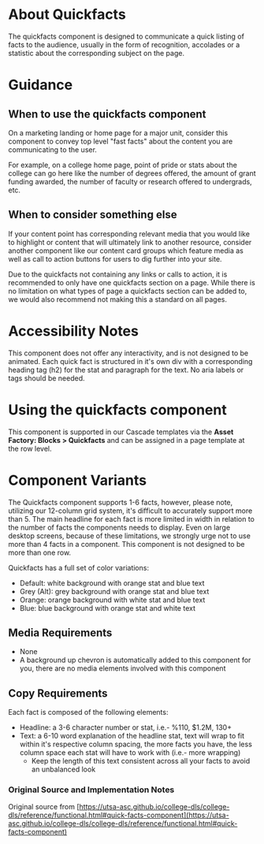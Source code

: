 # About Quickfacts

The quickfacts component is designed to communicate a quick listing of facts to the audience, usually in the form of recognition, accolades or a statistic about the corresponding subject on the page. 

# Guidance

## When to use the quickfacts component

On a marketing landing or home page for a major unit, consider this component to convey top level "fast facts" about the content you are communicating to the user.  

For example, on a college home page, point of pride or stats about the college can go here like the number of degrees offered, the amount of grant funding awarded, the number of faculty or research offered to undergrads, etc.

## When to consider something else

If your content point has corresponding relevant media that you would like to highlight or content that will ultimately link to another resource, consider another component like our content card groups which feature media as well as call to action buttons for users to dig further into your site.

Due to the quickfacts not containing any links or calls to action, it is recommended to only have one quickfacts section on a page.  While there is no limitation on what types of page a quickfacts section can be added to, we would also recommend not making this a standard on all pages.
# Accessibility Notes

This component does not offer any interactivity, and is not designed to be animated.  Each quick fact is structured in it's own div with a corresponding heading tag (h2) for the stat and paragraph for the text.  No aria labels or tags should be needed.
# Using the quickfacts component

This component is supported in our Cascade templates via the **Asset Factory: Blocks > Quickfacts** and can be assigned in a page template at the row level.
# Component Variants

The Quickfacts component supports 1-6 facts, however, please note, utilizing our 12-column grid system, it's difficult to accurately support more than 5.  The main headline for each fact is more limited in width in relation to the number of facts the components needs to display.  Even on large desktop screens, because of these limitations, we strongly urge not to use more than 4 facts in a component.  This component is not designed to be more than one row.

Quickfacts has a full set of color variations:

- Default: white background with orange stat and blue text
- Grey (Alt): grey background with orange stat and blue text
- Orange: orange background with white stat and blue text
- Blue: blue background with orange stat and white text

## Media Requirements

- None
- A background up chevron is automatically added to this component for you, there are no media elements involved with this component

## Copy Requirements

Each fact is composed of the following elements:

- Headline: a 3-6 character number or stat, i.e.- %110, $1.2M, 130+
- Text: a 6-10 word explanation of the headline stat, text will wrap to fit within it's respective column spacing, the more facts you have, the less column space each stat will have to work with (i.e.- more wrapping)
    - Keep the length of this text consistent across all your facts to avoid an unbalanced look

### Original Source and Implementation Notes

Original source from [https://utsa-asc.github.io/college-dls/college-dls/reference/functional.html#quick-facts-component](https://utsa-asc.github.io/college-dls/college-dls/reference/functional.html#quick-facts-component)